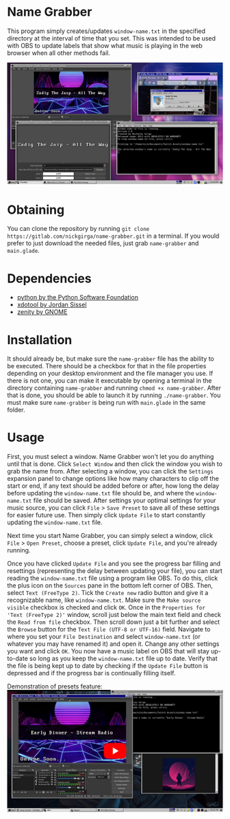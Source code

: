 # Name Grabber
This program simply creates/updates `window-name.txt` in the specified directory at the interval of time that you set. This was intended to be used with OBS to update labels that show what music is playing in the web browser when all other methods fail.

![screenshot_0.png](.screenshots/screenshot_1.png)

# Obtaining
You can clone the repository by running `git clone https://gitlab.com/nickgirga/name-grabber.git` in a terminal. If you would prefer to just download the needed files, just grab `name-grabber` and `main.glade`.

# Dependencies
 - [python by the Python Software Foundation](https://www.python.org/)
 - [xdotool by Jordan Sissel](https://github.com/jordansissel/xdotool)
 - [zenity by GNOME](https://gitlab.gnome.org/GNOME/zenity)

# Installation
It should already be, but make sure the `name-grabber` file has the ability to be executed. There should be a checkbox for that in the file properties depending on your desktop environment and the file manager you use. If there is not one, you can make it executable by opening a terminal in the directory containing `name-grabber` and running `chmod +x name-grabber`. After that is done, you should be able to launch it by running `./name-grabber`. You must make sure `name-grabber` is being run with `main.glade` in the same folder.

# Usage
First, you must select a window. Name Grabber won't let you do anything until that is done. Click `Select Window` and then click the window you wish to grab the name from. After selecting a window, you can click the `Settings` expansion panel to change options like how many characters to clip off the start or end, if any text should be added before or after, how long the delay before updating the `window-name.txt` file should be, and where the `window-name.txt` file should be saved. After settings your optimal settings for your music source, you can click `File` > `Save Preset` to save all of these settings for easier future use. Then simply click `Update File` to start constantly updating the `window-name.txt` file.

Next time you start Name Grabber, you can simply select a window, click `File` > `Open Preset`, choose a preset, click `Update File`, and you're already running.

Once you have clicked `Update File` and you see the progress bar filling and resettings (representing the delay between updating your file), you can start reading the `window-name.txt` file using a program like OBS. To do this, click the plus icon on the `Sources` pane in the bottom left corner of OBS. Then, select `Text (FreeType 2)`. Tick the `Create new` radio button and give it a recognizable name, like `window-name.txt`. Make sure the `Make source visible` checkbox is checked and click `OK`. Once in the `Properties for 'Text (FreeType 2)'` window, scroll just below the main text field and check the `Read from file` checkbox. Then scroll down just a bit further and select the `Browse` button for the `Text File (UTF-8 or UTF-16)` field. Navigate to where you set your `File Destination` and select `window-name.txt` (or whatever you may have renamed it) and open it. Change any other settings you want and click `OK`. You now have a music label on OBS that will stay up-to-date so long as you keep the `window-name.txt` file up to date. Verify that the file is being kept up to date by checking if the `Update File` button is depressed and if the progress bar is continually filling itself.

Demonstration of presets feature:
[![youtube_thumbnail.png](.screenshots/youtube_thumbnail.png)](https://www.youtube.com/watch?v=XuiMx7THL8g "View on YouTube")
